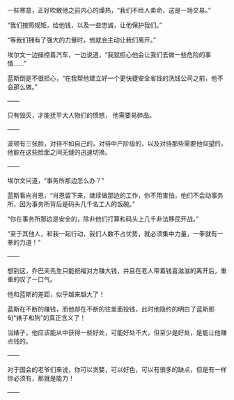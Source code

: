 一些寒意，正好吹散他之前内心的燥热，“我们不给人卖命，这是一场交易。”

“我们按照规矩，给他钱，以及一些忠诚，让他保护我们。”

“等我们拥有了强大的力量时，他就会主动让我们离开。”

埃尔文一边操控着汽车，一边说道，“我就担心他会让我们去做一些危险的事情……”

蓝斯倒是不很担心，“在我帮他建立好一个更快捷安全省钱的洗钱公司之前，他不会那么做。”

——

只有毁灭，才能抚平大人物们的愤怒，
他需要易碎品。

——

波顿有三张脸，对待不如自己的，对待中产阶级的，以及对待那些需要他仰望的，他能在这些脸面之间无缝的迅速切换。

——

埃尔文问道，“事务所那边怎么办？”

蓝斯看向肖恩，“肖恩留下来，继续做那边的工作，你不用害怕，他们不会动事务所，因为事务所背后是码头几千名工人的饭碗。”

“你在事务所那边是安全的，除非他们打算和码头上几千非法移民开战。”

“至于其他人，和我一起行动，我们人数不占优势，就必须集中力量，一拳就有一拳的力道！”

——

想到这，乔巴夫先生只能祝福对方赚大钱，并且在老人带着钱喜滋滋的离开后，重重的叹了一口气。

他和蓝斯的差距，似乎越来越大了！

蓝斯在不断的赚钱，而他却在不断的往里面投钱，此时他隐约的明白了蓝斯那句“婊子和狗”的真正含义了！

当婊子，他应该能从中获得一些好处，可能好处不大，但至少是好处，是能让他赚点钱的。

——

对于国会的老爷们来说，你可以贪婪，可以好色，可以有很多的缺点，但是有一样你必须有，那就是能力！

——

